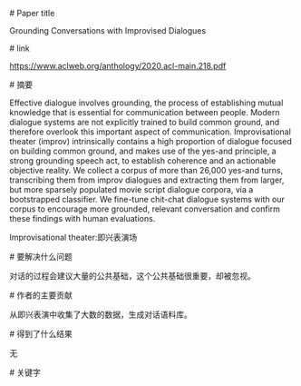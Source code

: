 # Paper title

Grounding Conversations with Improvised Dialogues

# link

https://www.aclweb.org/anthology/2020.acl-main.218.pdf

# 摘要

Effective dialogue involves grounding, the process of establishing mutual knowledge that is essential for communication between people. Modern dialogue systems are not explicitly trained to build common ground, and therefore overlook this important aspect of communication. Improvisational theater (improv) intrinsically contains a high proportion of dialogue focused on building common ground, and makes use of the yes-and principle, a strong grounding speech act, to establish coherence and an actionable objective reality. We collect a corpus of more than 26,000 yes-and turns, transcribing them from improv dialogues and extracting them from larger, but more sparsely populated movie script dialogue corpora, via a bootstrapped classifier. We fine-tune chit-chat dialogue systems with our corpus to encourage more grounded, relevant conversation and confirm these findings with human evaluations.

Improvisational theater:即兴表演场  

# 要解决什么问题

对话的过程会建议大量的公共基础，这个公共基础很重要，却被忽视。

# 作者的主要贡献

从即兴表演中收集了大数的数据，生成对话语料库。

# 得到了什么结果

无

# 关键字